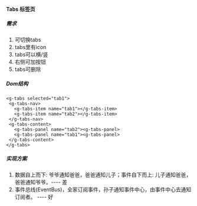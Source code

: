 #### Tabs 标签页

##### 需求

1. 可切换tabs
2. tabs里有icon
3. tabs可以横/竖
4. 右侧可加按钮
5. tabs可删除
##### Dom结构

```
<g-tabs selected="tab1">
 <g-tabs-nav>
   <g-tabs-item name="tab1"></g-tabs-item>
   <g-tabs-item name="tab2"></g-tabs-item>
 </g-tabs-nav>
 <g-tabs-content>
   <g-tabs-panel name="tab2"><g-tabs-panel>
   <g-tabs-panel name="tab1"><g-tabs-panel>
 </g-tabs-content>
</g-tabs>
```
##### 实现方案
1. 数据自上而下: 爷爷通知爸爸，爸爸通知儿子；事件自下而上: 儿子通知爸爸，爸爸通知爷爷。---- 差
2. 事件总线(EventBus)，全家订阅事件，孙子通知事件中心，由事件中心去通知订阅者。 ---- 好